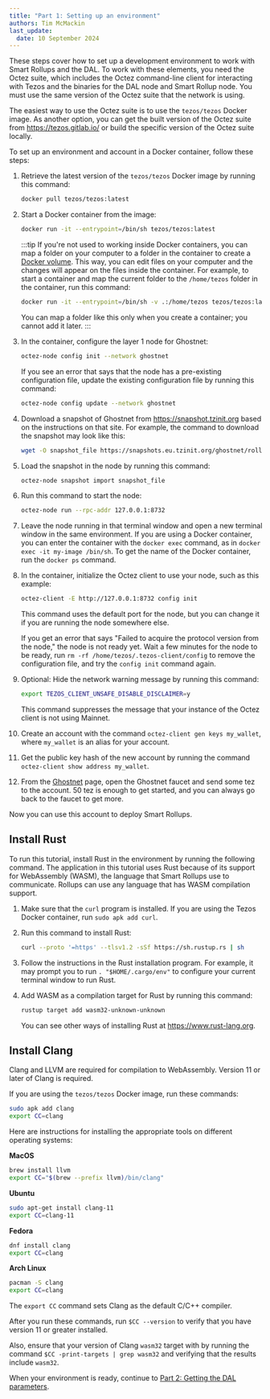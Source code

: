 ```yaml
---
title: "Part 1: Setting up an environment"
authors: Tim McMackin
last_update:
  date: 10 September 2024
---
```


These steps cover how to set up a development environment to work with Smart Rollups and the DAL.
To work with these elements, you need the Octez suite, which includes the Octez command-line client for interacting with Tezos and the binaries for the DAL node and Smart Rollup node.
You must use the same version of the Octez suite that the network is using.

The easiest way to use the Octez suite is to use the `tezos/tezos` Docker image.
As another option, you can get the built version of the Octez suite from https://tezos.gitlab.io/ or build the specific version of the Octez suite locally.

To set up an environment and account in a Docker container, follow these steps:

1. Retrieve the latest version of the `tezos/tezos` Docker image by running this command:

   ```bash
   docker pull tezos/tezos:latest
   ```

1. Start a Docker container from the image:

   ```bash
   docker run -it --entrypoint=/bin/sh tezos/tezos:latest
   ```

   :::tip
   If you're not used to working inside Docker containers, you can map a folder on your computer to a folder in the container to create a [Docker volume](https://docs.docker.com/storage/volumes/).
   This way, you can edit files on your computer and the changes will appear on the files inside the container.
   For example, to start a container and map the current folder to the `/home/tezos` folder in the container, run this command:

   ```bash
   docker run -it --entrypoint=/bin/sh -v .:/home/tezos tezos/tezos:latest
   ```

   You can map a folder like this only when you create a container; you cannot add it later.
   :::

1. In the container, configure the layer 1 node for Ghostnet:

   ```bash
   octez-node config init --network ghostnet
   ```

   If you see an error that says that the node has a pre-existing configuration file, update the existing configuration file by running this command:

   ```bash
   octez-node config update --network ghostnet
   ```

1. Download a snapshot of Ghostnet from https://snapshot.tzinit.org based on the instructions on that site.
For example, the command to download the snapshot may look like this:

   ```bash
   wget -O snapshot_file https://snapshots.eu.tzinit.org/ghostnet/rolling
   ```

1. Load the snapshot in the node by running this command:

   ```bash
   octez-node snapshot import snapshot_file
   ```

1. Run this command to start the node:

   ```bash
   octez-node run --rpc-addr 127.0.0.1:8732
   ```

1. Leave the node running in that terminal window and open a new terminal window in the same environment.
If you are using a Docker container, you can enter the container with the `docker exec` command, as in `docker exec -it my-image /bin/sh`.
To get the name of the Docker container, run the `docker ps` command.

1. In the container, initialize the Octez client to use your node, such as this example:

   ```bash
   octez-client -E http://127.0.0.1:8732 config init
   ```

   This command uses the default port for the node, but you can change it if you are running the node somewhere else.

   If you get an error that says "Failed to acquire the protocol version from the node," the node is not ready yet.
   Wait a few minutes for the node to be ready, run `rm -rf /home/tezos/.tezos-client/config` to remove the configuration file, and try the `config init` command again.

1. Optional: Hide the network warning message by running this command:

   ```bash
   export TEZOS_CLIENT_UNSAFE_DISABLE_DISCLAIMER=y
   ```

   This command suppresses the message that your instance of the Octez client is not using Mainnet.

1. Create an account with the command `octez-client gen keys my_wallet`, where `my_wallet` is an alias for your account.

1. Get the public key hash of the new account by running the command `octez-client show address my_wallet`.

1. From the [Ghostnet](https://teztnets.com/ghostnet-about) page, open the Ghostnet faucet and send some tez to the account.
50 tez is enough to get started, and you can always go back to the faucet to get more.

Now you can use this account to deploy Smart Rollups.

## Install Rust

To run this tutorial, install Rust in the environment by running the following command.
The application in this tutorial uses Rust because of its support for WebAssembly (WASM), the language that Smart Rollups use to communicate.
Rollups can use any language that has WASM compilation support.

1. Make sure that the `curl` program is installed.
If you are using the Tezos Docker container, run `sudo apk add curl`.

1. Run this command to install Rust:

   ```bash
   curl --proto '=https' --tlsv1.2 -sSf https://sh.rustup.rs | sh
   ```

1. Follow the instructions in the Rust installation program.
For example, it may prompt you to run `. "$HOME/.cargo/env"` to configure your current terminal window to run Rust.

1. Add WASM as a compilation target for Rust by running this command:

   ```bash
   rustup target add wasm32-unknown-unknown
   ```

   You can see other ways of installing Rust at https://www.rust-lang.org.

## Install Clang

Clang and LLVM are required for compilation to WebAssembly.
Version 11 or later of Clang is required.

If you are using the `tezos/tezos` Docker image, run these commands:

```bash
sudo apk add clang
export CC=clang
```

Here are instructions for installing the appropriate tools on different operating systems:

**MacOS**

```bash
brew install llvm
export CC="$(brew --prefix llvm)/bin/clang"
```

**Ubuntu**

```bash
sudo apt-get install clang-11
export CC=clang-11
```

**Fedora**

```bash
dnf install clang
export CC=clang
```

**Arch Linux**

```bash
pacman -S clang
export CC=clang
```

The `export CC` command sets Clang as the default C/C++ compiler.

After you run these commands, run `$CC --version` to verify that you have version 11 or greater installed.

Also, ensure that your version of Clang `wasm32` target with by running the command `$CC -print-targets | grep wasm32` and verifying that the results include `wasm32`.

When your environment is ready, continue to [Part 2: Getting the DAL parameters](/tutorials/build-files-archive-with-dal/get-dal-params).
